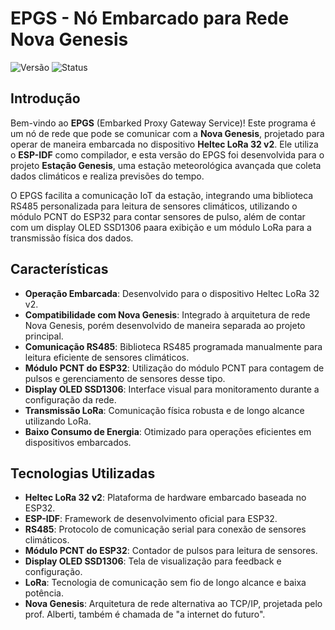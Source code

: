 # EPGS - Nó Embarcado para Rede Nova Genesis

![Versão](https://img.shields.io/badge/versão-1.1.0-green.svg)
![Status](https://img.shields.io/badge/status-Em%20Desenvolvimento-yellow.svg)

## Introdução

Bem-vindo ao **EPGS** (Embarked Proxy Gateway Service)! Este programa é um nó de rede que pode se comunicar com a **Nova Genesis**, projetado para operar de maneira embarcada no dispositivo **Heltec LoRa 32 v2**. Ele utiliza o **ESP-IDF** como compilador, e esta versão do EPGS foi desenvolvida para o projeto **Estação Genesis**, uma estação meteorológica avançada que coleta dados climáticos e realiza previsões do tempo.

O EPGS facilita a comunicação IoT da estação, integrando uma biblioteca RS485 personalizada para leitura de sensores climáticos, utilizando o módulo PCNT do ESP32 para contar sensores de pulso, além de contar com um display OLED SSD1306 paara exibição e um módulo LoRa para a transmissão física dos dados.

## Características

- **Operação Embarcada**: Desenvolvido para o dispositivo Heltec LoRa 32 v2.
- **Compatibilidade com Nova Genesis**: Integrado à arquitetura de rede Nova Genesis, porém desenvolvido de maneira separada ao projeto principal.
- **Comunicação RS485**: Biblioteca RS485 programada manualmente para leitura eficiente de sensores climáticos.
- **Módulo PCNT do ESP32**: Utilização do módulo PCNT para contagem de pulsos e gerenciamento de sensores desse tipo.
- **Display OLED SSD1306**: Interface visual para monitoramento durante a configuração da rede.
- **Transmissão LoRa**: Comunicação física robusta e de longo alcance utilizando LoRa.
- **Baixo Consumo de Energia**: Otimizado para operações eficientes em dispositivos embarcados.

## Tecnologias Utilizadas

- **Heltec LoRa 32 v2**: Plataforma de hardware embarcado baseada no ESP32.
- **ESP-IDF**: Framework de desenvolvimento oficial para ESP32.
- **RS485**: Protocolo de comunicação serial para conexão de sensores climáticos.
- **Módulo PCNT do ESP32**: Contador de pulsos para leitura de sensores.
- **Display OLED SSD1306**: Tela de visualização para feedback e configuração.
- **LoRa**: Tecnologia de comunicação sem fio de longo alcance e baixa potência.
- **Nova Genesis**: Arquitetura de rede alternativa ao TCP/IP, projetada pelo prof. Alberti, também é chamada de "a internet do futuro".
